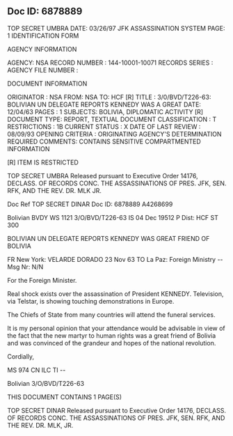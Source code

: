 Doc ID: 6878889
----
TOP SECRET UMBRA DATE: 03/26/97
JFK ASSASSINATION SYSTEM PAGE: 1
IDENTIFICATION FORM

AGENCY INFORMATION

AGENCY: NSA
RECORD NUMBER : 144-10001-10071
RECORDS SERIES :
AGENCY FILE NUMBER :

DOCUMENT INFORMATION

ORIGINATOR : NSA
FROM: NSA
TO: HCF [R]
TITLE :
3/0/BVD/T226-63: BOLIVIAN UN DELEGATE REPORTS KENNEDY WAS A GREAT
DATE: 12/04/63
PAGES : 1
SUBJECTS:
BOLIVIA, DIPLOMATIC ACTIVITY [R]
DOCUMENT TYPE: REPORT, TEXTUAL DOCUMENT
CLASSIFICATION : T
RESTRICTIONS : 1B
CURRENT STATUS : X
DATE OF LAST REVIEW : 08/09/93
OPENING CRITERIA :
ORIGINATING AGENCY'S DETERMINATION REQUIRED
COMMENTS:
CONTAINS SENSITIVE COMPARTMENTED INFORMATION

[R] ITEM IS RESTRICTED

TOP SECRET UMBRA
Released pursuant to Executive Order 14176, DECLASS. OF RECORDS CONC. THE ASSASSINATIONS OF PRES. JFK, SEN.
RFK, AND THE REV. DR. MLK JR.

Doc Ref TOP SECRET DINAR
Doc ID: 6878889 A4268699

Bolivian BVDY WS 1121 3/O/BVD/T226-63
IS 04 Dec 19512 P
Dist: HCF
ST 300

BOLIVIAN UN DELEGATE REPORTS KENNEDY WAS GREAT FRIEND OF BOLIVIA

FR New York: VELARDE DORADO 23 Nov 63
TO La Paz: Foreign Ministry --
Msg Nr: N/N

For the Foreign Minister.

Real shock exists over the assassination of President
KENNEDY. Television, via Telstar, is showing touching
demonstrations in Europe.

The Chiefs of State from many countries will attend the
funeral services.

It is my personal opinion that your attendance would be
advisable in view of the fact that the new martyr to human
rights was a great friend of Bolivia and was convinced of the
grandeur and hopes of the national revolution.

Cordially,

MS 974 CN ILC TI --

Bolivian 3/O/BVD/T226-63

THIS DOCUMENT CONTAINS 1 PAGE(S)

TOP SECRET DINAR
Released pursuant to Executive Order 14176, DECLASS. OF RECORDS CONC. THE ASSASSINATIONS OF PRES. JFK, SEN.
RFK, AND THE REV. DR. MLK, JR.
